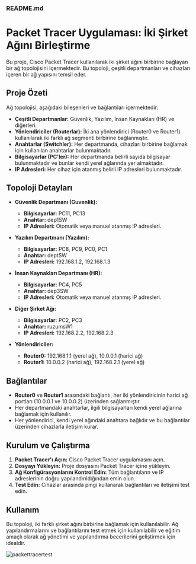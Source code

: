 ### README.md

# Packet Tracer Uygulaması: İki Şirket Ağını Birleştirme

Bu proje, Cisco Packet Tracer kullanılarak iki şirket ağını birbirine bağlayan bir ağ topolojisini içermektedir. Bu topoloji, çeşitli departmanları ve cihazları içeren bir ağ yapısını temsil eder.

## Proje Özeti

Ağ topolojisi, aşağıdaki bileşenleri ve bağlantıları içermektedir:

- **Çeşitli Departmanlar:** Güvenlik, Yazılım, İnsan Kaynakları (HR) ve diğerleri.
- **Yönlendiriciler (Routerlar):** İki ana yönlendirici (Router0 ve Router1) kullanılarak iki farklı ağ segmenti birbirine bağlanmıştır.
- **Anahtarlar (Switchler):** Her departmanda, cihazları birbirine bağlamak için kullanılan anahtarlar bulunmaktadır.
- **Bilgisayarlar (PC'ler):** Her departmanda belirli sayıda bilgisayar bulunmaktadır ve bunlar kendi yerel ağlarında yer almaktadır.
- **IP Adresleri:** Her cihaz için atanmış belirli IP adresleri bulunmaktadır.

## Topoloji Detayları

- **Güvenlik Departmanı (Guvenlik):**
  - **Bilgisayarlar:** PC11, PC13
  - **Anahtar:** dep1SW
  - **IP Adresleri:** Otomatik veya manuel atanmış IP adresleri.

- **Yazılım Departmanı (Yazılım):**
  - **Bilgisayarlar:** PC8, PC9, PC0, PC1
  - **Anahtar:** deptSW
  - **IP Adresleri:** 192.168.1.2, 192.168.1.3
  
- **İnsan Kaynakları Departmanı (HR):**
  - **Bilgisayarlar:** PC4, PC5
  - **Anahtar:** dep3SW
  - **IP Adresleri:** Otomatik veya manuel atanmış IP adresleri.

- **Diğer Şirket Ağı:**
  - **Bilgisayarlar:** PC2, PC3
  - **Anahtar:** ruzumsW1
  - **IP Adresleri:** 192.168.2.2, 192.168.2.3

- **Yönlendiriciler:**
  - **Router0:** 192.168.1.1 (yerel ağ), 10.0.0.1 (harici ağ)
  - **Router1:** 10.0.0.2 (harici ağ), 192.168.2.1 (yerel ağ)

## Bağlantılar

- **Router0** ve **Router1** arasındaki bağlantı, her iki yönlendiricinin harici ağ portları (10.0.0.1 ve 10.0.0.2) üzerinden sağlanmıştır.
- Her departmandaki anahtarlar, ilgili bilgisayarları kendi yerel ağlarına bağlamak için kullanılır.
- Her yönlendirici, kendi yerel ağındaki anahtara bağlıdır ve bu bağlantılar üzerinden cihazlarla iletişim kurar.

## Kurulum ve Çalıştırma

1. **Packet Tracer'ı Açın:** Cisco Packet Tracer uygulamasını açın.
2. **Dosyayı Yükleyin:** Proje dosyasını Packet Tracer içine yükleyin.
3. **Ağ Konfigürasyonlarını Kontrol Edin:** Tüm bağlantıların ve IP adreslerinin doğru yapılandırıldığından emin olun.
4. **Test Edin:** Cihazlar arasında pingi kullanarak bağlantıları ve iletişimi test edin.

## Kullanım

Bu topoloji, iki farklı şirket ağını birbirine bağlamak için kullanılabilir. Ağ yapılandırmalarını ve bağlantılarını test etmek için kullanılabilir ve eğitim amaçlı olarak ağ yönetimi ve yapılandırma becerilerini geliştirmek için idealdir.

![packettracertest](https://github.com/Hamzaakl/Basit-Ag-Kurma/assets/163044736/f6a82bb6-63bf-4c60-b799-dd382f9cda95)

